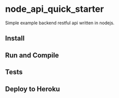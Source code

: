 # node_api_quick_starter
Simple example backend restful api written in nodejs.

## Install

## Run and Compile

## Tests

## Deploy to Heroku 
